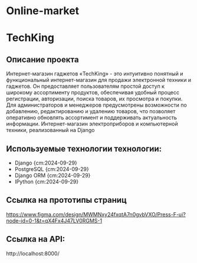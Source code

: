 # Online-market
# TechKing
## Описание проекта
Интернет-магазин гаджетов «TechKing» - это интуитивно понятный и функциональный интернет-магазин для продажи электронной техники и гаджетов.
Он предоставляет пользователям простой доступ к широкому ассортименту продуктов, обеспечивая удобный процесс регистрации, авторизации, поиска товаров, их просмотра и покупки.
Для администраторов и менеджеров предусмотрены возможности по добавлению, редактированию и удалению товаров, что позволяет оперативно обновлять ассортимент и поддерживать актуальность информации.
Интернет-магазин электроприборов и компьютерной техники, реализованный на Django 
   
## Используемые технологии технологии: 
- Django {cm:2024-09-29}
- PostgreSQL {cm:2024-09-29}
- Django ORM {cm:2024-09-29}
- IPython {cm:2024-09-29}

## Cсылка на прототипы страниц
https://www.figma.com/design/MWMNxy24fxqtA7n0gvbVXO/Press-F-ui?node-id=0-1&t=qX4Fx4J47LV0RGMS-1

## Ссылка на API:
http://localhost:8000/
